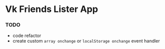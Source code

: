 # Vk Friends Lister App

### TODO
* code refactor
* create custom `array onchange` or `localStorage onchange` event handler